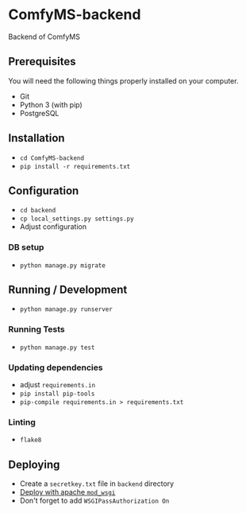 # ComfyMS-backend

Backend of ComfyMS

## Prerequisites

You will need the following things properly installed on your computer.

* Git
* Python 3 (with pip)
* PostgreSQL

## Installation

* `cd ComfyMS-backend`
* `pip install -r requirements.txt`

## Configuration
* `cd backend`
* `cp local_settings.py settings.py`
* Adjust configuration

### DB setup
* `python manage.py migrate`

## Running / Development

* `python manage.py runserver`

### Running Tests

* `python manage.py test`

### Updating dependencies
* adjust `requirements.in`
* `pip install pip-tools`
* `pip-compile requirements.in > requirements.txt`

### Linting
* `flake8`

## Deploying

* Create a `secretkey.txt` file in `backend` directory
* [Deploy with apache `mod_wsgi`](https://docs.djangoproject.com/en/1.10/howto/deployment/wsgi/
)
* Don't forget to add `WSGIPassAuthorization On`

